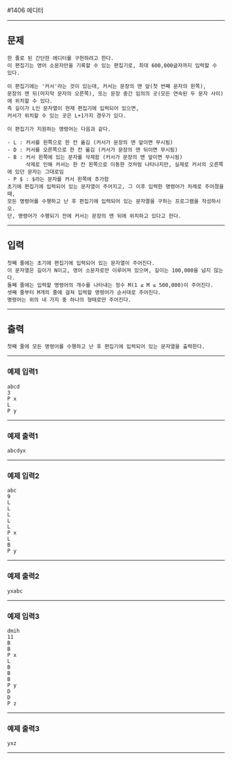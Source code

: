 #1406 에디터

------------
## 문제
```
한 줄로 된 간단한 에디터를 구현하려고 한다. 
이 편집기는 영어 소문자만을 기록할 수 있는 편집기로, 최대 600,000글자까지 입력할 수 있다.

이 편집기에는 '커서'라는 것이 있는데, 커서는 문장의 맨 앞(첫 번째 문자의 왼쪽), 
문장의 맨 뒤(마지막 문자의 오른쪽), 또는 문장 중간 임의의 곳(모든 연속된 두 문자 사이)에 위치할 수 있다. 
즉 길이가 L인 문자열이 현재 편집기에 입력되어 있으면, 
커서가 위치할 수 있는 곳은 L+1가지 경우가 있다.

이 편집기가 지원하는 명령어는 다음과 같다.

- L : 커서를 왼쪽으로 한 칸 옮김 (커서가 문장의 맨 앞이면 무시됨)
- D : 커서를 오른쪽으로 한 칸 옮김 (커서가 문장의 맨 뒤이면 무시됨)
- B : 커서 왼쪽에 있는 문자를 삭제함 (커서가 문장의 맨 앞이면 무시됨)
      삭제로 인해 커서는 한 칸 왼쪽으로 이동한 것처럼 나타나지만, 실제로 커서의 오른쪽에 있던 문자는 그대로임
- P $ :	$라는 문자를 커서 왼쪽에 추가함
초기에 편집기에 입력되어 있는 문자열이 주어지고, 그 이후 입력한 명령어가 차례로 주어졌을 때, 
모든 명령어를 수행하고 난 후 편집기에 입력되어 있는 문자열을 구하는 프로그램을 작성하시오. 
단, 명령어가 수행되기 전에 커서는 문장의 맨 뒤에 위치하고 있다고 한다.
```
------------
## 입력
```
첫째 줄에는 초기에 편집기에 입력되어 있는 문자열이 주어진다. 
이 문자열은 길이가 N이고, 영어 소문자로만 이루어져 있으며, 길이는 100,000을 넘지 않는다. 
둘째 줄에는 입력할 명령어의 개수를 나타내는 정수 M(1 ≤ M ≤ 500,000)이 주어진다. 
셋째 줄부터 M개의 줄에 걸쳐 입력할 명령어가 순서대로 주어진다. 
명령어는 위의 네 가지 중 하나의 형태로만 주어진다.
``` 
------------
## 출력

```
첫째 줄에 모든 명령어를 수행하고 난 후 편집기에 입력되어 있는 문자열을 출력한다.
```
----------
### 예제 입력1

```
abcd
3
P x
L
P y
```
-------
### 예제 출력1
```
abcdyx
```
-----

### 예제 입력2
```
abc
9
L
L
L
L
L
P x
L
B
P y
```
-------
### 예제 출력2
```
yxabc
```
-----

### 예제 입력3
```
dmih
11
B
B
P x
L
B
B
B
P y
D
D
P z
```
-------
### 예제 출력3
```
yxz
```
-----
